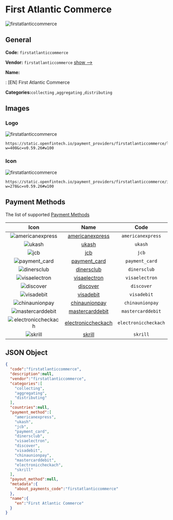
# First Atlantic Commerce 
![firstatlanticcommerce](https://static.openfintech.io/payment_providers/firstatlanticcommerce/logo.png?w=400&c=v0.59.26#w100)  

## General 
 
**Code:** `firstatlanticcommerce` 
 
**Vendor:** `firstatlanticcommerce` [show -->](/vendors/firstatlanticcommerce/) 
 
**Name:** 
 
:	[EN] First Atlantic Commerce 
 
**Categories:**`collecting` ,`aggregating` ,`distributing` 
 

## Images 

### Logo 
 
![firstatlanticcommerce](https://static.openfintech.io/payment_providers/firstatlanticcommerce/logo.png?w=400&c=v0.59.26#w100)  

```
https://static.openfintech.io/payment_providers/firstatlanticcommerce/logo.png?w=400&c=v0.59.26#w100
```  

### Icon 
 
![firstatlanticcommerce](https://static.openfintech.io/payment_providers/firstatlanticcommerce/icon.png?w=278&c=v0.59.26#w100)  

```
https://static.openfintech.io/payment_providers/firstatlanticcommerce/icon.png?w=278&c=v0.59.26#w100
```  

## Payment Methods 
 
The list of supported [Payment Methods](/payment-methods/) 

|Icon|Name|Code| 
|:---:|:---:|:---:| 
|![americanexpress](https://static.openfintech.io/payment_methods/americanexpress/icon.svg?w=278&c=v0.59.26#w100) |[americanexpress](/payment-methods/americanexpress/)|`americanexpress`| 
|![ukash](https://static.openfintech.io/payment_methods/ukash/icon.png?w=278&c=v0.59.26#w100) |[ukash](/payment-methods/ukash/)|`ukash`| 
|![jcb](https://static.openfintech.io/payment_methods/jcb/icon.png?w=278&c=v0.59.26#w100) |[jcb](/payment-methods/jcb/)|`jcb`| 
|![payment_card](https://static.openfintech.io/payment_methods/payment_card/icon.svg?w=278&c=v0.59.26#w100) |[payment_card](/payment-methods/payment_card/)|`payment_card`| 
|![dinersclub](https://static.openfintech.io/payment_methods/dinersclub/icon.svg?w=278&c=v0.59.26#w100) |[dinersclub](/payment-methods/dinersclub/)|`dinersclub`| 
|![visaelectron](https://static.openfintech.io/payment_methods/visaelectron/icon.png?w=278&c=v0.59.26#w100) |[visaelectron](/payment-methods/visaelectron/)|`visaelectron`| 
|![discover](https://static.openfintech.io/payment_methods/discover/icon.svg?w=278&c=v0.59.26#w100) |[discover](/payment-methods/discover/)|`discover`| 
|![visadebit](https://static.openfintech.io/payment_methods/visadebit/icon.png?w=278&c=v0.59.26#w100) |[visadebit](/payment-methods/visadebit/)|`visadebit`| 
|![chinaunionpay](https://static.openfintech.io/payment_methods/chinaunionpay/icon.svg?w=278&c=v0.59.26#w100) |[chinaunionpay](/payment-methods/chinaunionpay/)|`chinaunionpay`| 
|![mastercarddebit](https://static.openfintech.io/payment_methods/mastercarddebit/icon.png?w=278&c=v0.59.26#w100) |[mastercarddebit](/payment-methods/mastercarddebit/)|`mastercarddebit`| 
|![electroniccheckach](https://static.openfintech.io/payment_methods/electroniccheckach/icon.png?w=278&c=v0.59.26#w100) |[electroniccheckach](/payment-methods/electroniccheckach/)|`electroniccheckach`| 
|![skrill](https://static.openfintech.io/payment_methods/skrill/icon.svg?w=278&c=v0.59.26#w100) |[skrill](/payment-methods/skrill/)|`skrill`| 
 

## JSON Object 

```json
{
  "code":"firstatlanticcommerce",
  "description":null,
  "vendor":"firstatlanticcommerce",
  "categories":[
    "collecting",
    "aggregating",
    "distributing"
  ],
  "countries":null,
  "payment_method":[
    "americanexpress",
    "ukash",
    "jcb",
    "payment_card",
    "dinersclub",
    "visaelectron",
    "discover",
    "visadebit",
    "chinaunionpay",
    "mastercarddebit",
    "electroniccheckach",
    "skrill"
  ],
  "payout_method":null,
  "metadata":{
    "about_payments_code":"firstatlanticcommerce"
  },
  "name":{
    "en":"First Atlantic Commerce"
  }
}
```  
